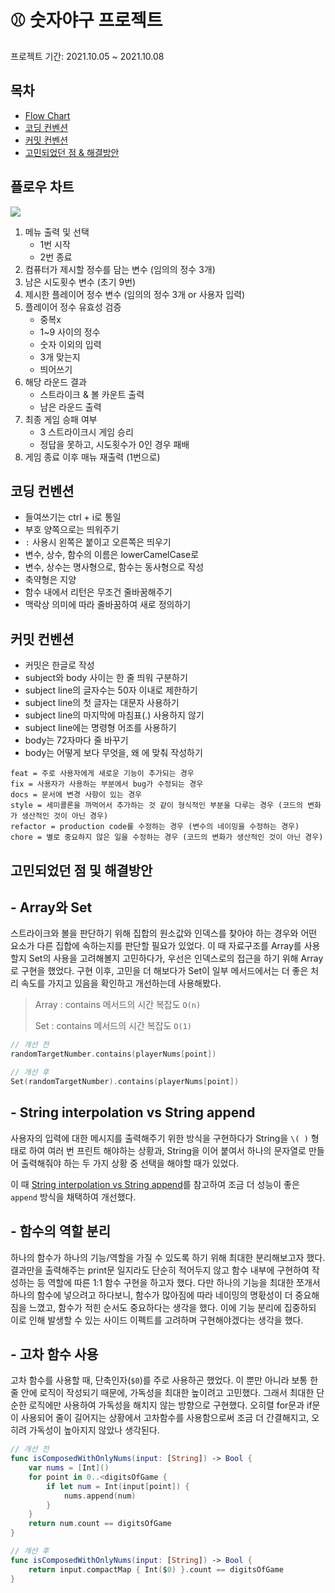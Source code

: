 # ⚾️ 숫자야구 프로젝트

프로젝트 기간: 2021.10.05 ~ 2021.10.08

## 목차
- [Flow Chart](#플로우-차트)
- [코딩 컨벤션](#코딩-컨벤션)
- [커밋 컨벤션](#커밋-컨벤션)
- [고민되었던 점 & 해결방안](#고민되었던-점-및-해결방안)

## 플로우 차트

![](https://github.com/ICS-Asan/ios-number-baseball/blob/develop/FlowChart.png)

1. 메뉴 출력 및 선택
    - 1번 시작
    - 2번 종료
2. 컴퓨터가 제시할 정수를 담는 변수 (임의의 정수 3개)
3. 남은 시도횟수 변수 (초기 9번)
4. 제시한 플레이어 정수 변수 (임의의 정수 3개 or 사용자 입력)
5. 플레이어 정수 유효성 검증 
    - 중복x
    - 1~9 사이의 정수
    - 숫자 이외의 입력
    - 3개 맞는지
    - 띄어쓰기
6. 해당 라운드 결과
    - 스트라이크 & 볼 카운트 출력
    - 남은 라운드 출력
7. 최종 게임 승패 여부
    - 3 스트라이크시 게임 승리
    - 정답을 못하고, 시도횟수가 0인 경우 패배 
8. 게임 종료 이후 매뉴 재출력 (1번으로)    


## 코딩 컨벤션

- 들여쓰기는 ctrl + i로 통일 
- 부호 양쪽으로는 띄워주기 
- `:` 사용시 왼쪽은 붙이고 오른쪽은 띄우기
- 변수, 상수, 함수의 이름은 lowerCamelCase로  
- 변수, 상수는 명사형으로, 함수는 동사형으로 작성
- 축약형은 지양
- 함수 내에서 리턴은 무조건 줄바꿈해주기
- 맥락상 의미에 따라 줄바꿈하여 새로 정의하기 

## 커밋 컨벤션 

- 커밋은 한글로 작성
- subject와 body 사이는 한 줄 띄워 구분하기
- subject line의 글자수는 50자 이내로 제한하기
- subject line의 첫 글자는 대문자 사용하기
- subject line의 마지막에 마침표(.) 사용하지 않기
- subject line에는 명령형 어조를 사용하기
- body는 72자마다 줄 바꾸기
- body는 어떻게 보다 무엇을, 왜 에 맞춰 작성하기

```
feat = 주로 사용자에게 새로운 기능이 추가되는 경우
fix = 사용자가 사용하는 부분에서 bug가 수정되는 경우
docs = 문서에 변경 사항이 있는 경우
style = 세미콜론을 까먹어서 추가하는 것 같이 형식적인 부분을 다루는 경우 (코드의 변화가 생산적인 것이 아닌 경우)
refactor = production code를 수정하는 경우 (변수의 네이밍을 수정하는 경우)
chore = 별로 중요하지 않은 일을 수정하는 경우 (코드의 변화가 생산적인 것이 아닌 경우)
```

## 고민되었던 점 및 해결방안

## - Array와 Set

스트라이크와 볼을 판단하기 위해 집합의 원소값와 인덱스를 찾아야 하는 경우와 어떤 요소가 다른 집합에 속하는지를 판단할 필요가 있었다. 이 때 자료구조를 Array를 사용할지 Set의 사용을 고려해볼지 고민하다가, 우선은 인덱스로의 접근을 하기 위해 Array로 구현을 했었다. 구현 이후, 고민을 더 해보다가 Set이 일부 메서드에서는 더 좋은 처리 속도를 가지고 있음을 확인하고 개선하는데 사용해봤다.

> Array : contains 메서드의 시간 복잡도 `O(n)`
> 
> Set : contains 메서드의 시간 복잡도 `O(1)`


```swift
// 개선 전
randomTargetNumber.contains(playerNums[point])

// 개선 후
Set(randomTargetNumber).contains(playerNums[point])
```

## - String interpolation vs String append

사용자의 입력에 대한 메시지를 출력해주기 위한 방식을 구현하다가 String을 `\( )` 형태로 하여 여러 번 프린트 해야하는 상황과, String을 이어 붙여서 하나의 문자열로 만들어 출력해줘야 하는 두 가지 상황 중 선택을 해야할 때가 있었다.

이 때 [String interpolation vs String append](https://www.globalnerdy.com/2016/02/03/concatenating-strings-in-swift-which-way-is-faster/)를 참고하여 조금 더 성능이 좋은 `append` 방식을 채택하여 개선했다.

## - 함수의 역할 분리

하나의 함수가 하나의 기능/역할을 가질 수 있도록 하기 위해 최대한 분리해보고자 했다. 결과만을 출력해주는 print문 일지라도 단순히 적어두지 않고 함수 내부에 구현하여 작성하는 등 역할에 따른 1:1 함수 구현을 하고자 했다. 다만 하나의 기능을 최대한 쪼개서 하나의 함수에 넣으려고 하다보니, 함수가 많아짐에 따라 네이밍의 명홗성이 더 중요해짐을 느꼈고, 함수가 적힌 순서도 중요하다는 생각을 했다. 이에 기능 분리에 집중하되 이로 인해 발생할 수 있는 사이드 이펙트를 고려하며 구현해야겠다는 생각을 했다.


## - 고차 함수 사용

고차 함수를 사용할 때, 단축인자(`$0`)를 주로 사용하곤 했었다. 이 뿐만 아니라 보통 한 줄 안에 로직이 작성되기 때문에, 가독성을 최대한 높이려고 고민했다. 그래서 최대한 단순한 로직에만 사용하여 가독성을 해치지 않는 방향으로 구현했다. 오히렬 for문과 if문이 사용되어 줄이 길어지는 상황에서 고차함수를 사용함으로써 조금 더 간결해지고, 오히려 가독성이 높아지지 않았나 생각된다. 

```swift
// 개선 전 
func isComposedWithOnlyNums(input: [String]) -> Bool {
    var nums = [Int]()
    for point in 0..<digitsOfGame {
        if let num = Int(input[point]) {
            nums.append(num)
        }        
    }
    return num.count == digitsOfGame
}

// 개선 후 
func isComposedWithOnlyNums(input: [String]) -> Bool {
    return input.compactMap { Int($0) }.count == digitsOfGame
}
```





